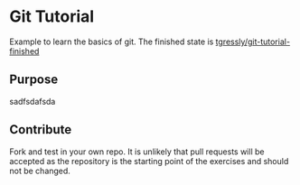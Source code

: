 # Git Tutorial
Example to learn the basics of git.
The finished state is [tgressly/git-tutorial-finished](https://github.com/tgressly/git-tutorial-finished "GitHub - tgressly/git-tutorial-finished: Finished state of tgressly/git-tutorial-start")

## Purpose
sadfsdafsda

## Contribute
Fork and test in your own repo.
It is unlikely that pull requests will be accepted as the repository is the starting point of the exercises and should not be changed.
